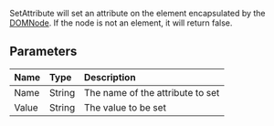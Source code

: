 SetAttribute will set an attribute on the element encapsulated by the [DOMNode](DOMNode.md). If the node is not an element, it will return false.

## Parameters ##
| **Name** | **Type** | **Description** |
|:---------|:---------|:----------------|
| Name     | String   | The name of the attribute to set |
| Value    | String   | The value to be set |